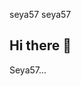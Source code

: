 seya57
seya57
 ## Hi there 👋

<!--
**Seya57/Seya57** is a ✨ _special_ ✨ repository because its `README.md` (this file) appears on your GitHub profile.

Here are some ideas to get you started:

- 🔭 I’m currently working on ...Seya57
- 🌱 I’m currently learning ...
- 👯 I’m looking to collaborate on ...Seya57
- 🤔 I’m looking for help with ...Seya57
- 💬 Ask me about ...Seya57
- 📫 How to reach me: ...Seya57
- 😄 Pronouns: ...Seya57
- ⚡ Fun fact: ...Seya57
-->Seya57...
